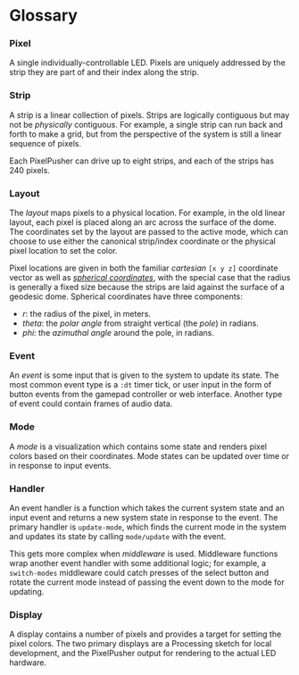 Glossary
========

### Pixel

A single individually-controllable LED. Pixels are uniquely addressed by the
strip they are part of and their index along the strip.

### Strip

A strip is a linear collection of pixels. Strips are logically contiguous but
may not be _physically_ contiguous. For example, a single strip can run back and
forth to make a grid, but from the perspective of the system is still a linear
sequence of pixels.

Each PixelPusher can drive up to eight strips, and each of the strips has 240
pixels.

### Layout

The _layout_ maps pixels to a physical location. For example, in the old linear
layout, each pixel is placed along an arc across the surface of the dome. The
coordinates set by the layout are passed to the active mode, which can choose to
use either the canonical strip/index coordinate or the physical pixel location
to set the color.

Pixel locations are given in both the familiar _cartesian_ `[x y z]` coordinate
vector as well as
[_spherical coordinates_](http://en.wikipedia.org/wiki/Spherical_coordinate_system),
with the special case that the radius is generally a fixed size because the
strips are laid against the surface of a geodesic dome. Spherical coordinates
have three components:
- _r_: the radius of the pixel, in meters.
- _theta_: the _polar angle_ from straight vertical (the _pole_) in radians.
- _phi_: the _azimuthal angle_ around the pole, in radians.

### Event

An _event_ is some input that is given to the system to update its state. The
most common event type is a `:dt` timer tick, or user input in the form of
button events from the gamepad controller or web interface. Another type of
event could contain frames of audio data.

### Mode

A _mode_ is a visualization which contains some state and renders pixel colors
based on their coordinates. Mode states can be updated over time or in response
to input events.

### Handler

An event handler is a function which takes the current system state and an input
event and returns a new system state in response to the event. The primary
handler is `update-mode`, which finds the current mode in the system and updates
its state by calling `mode/update` with the event.

This gets more complex when _middleware_ is used. Middleware functions wrap
another event handler with some additional logic; for example, a `switch-modes`
middleware could catch presses of the select button and rotate the current mode
instead of passing the event down to the mode for updating.

### Display

A display contains a number of pixels and provides a target for setting the
pixel colors. The two primary displays are a Processing sketch for local
development, and the PixelPusher output for rendering to the actual LED
hardware.
